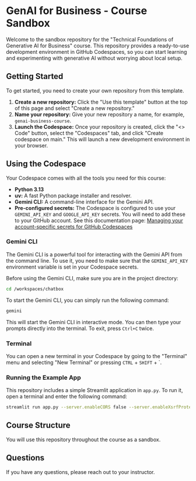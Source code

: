 # GenAI for Business - Course Sandbox

Welcome to the sandbox repository for the "Technical Foundations of Generative AI for Business" course. This repository provides a ready-to-use development environment in GitHub Codespaces, so you can start learning and experimenting with generative AI without worrying about local setup.

## Getting Started

To get started, you need to create your own repository from this template.

1.  **Create a new repository:** Click the "Use this template" button at the top of this page and select "Create a new repository."
2.  **Name your repository:** Give your new repository a name, for example, `genai-business-course`.
3.  **Launch the Codespace:** Once your repository is created, click the "<> Code" button, select the "Codespaces" tab, and click "Create codespace on main." This will launch a new development environment in your browser.

## Using the Codespace

Your Codespace comes with all the tools you need for this course:

*   **Python 3.13**
*   **uv:** A fast Python package installer and resolver.
*   **Gemini CLI:** A command-line interface for the Gemini API.
*   **Pre-configured secrets:** The Codespace is configured to use your `GEMINI_API_KEY` and `GOOGLE_API_KEY` secrets. You will need to add these to your GitHub account. See this documentation page: [Managing your account-specific secrets for GitHub Codespaces](https://docs.github.com/en/codespaces/managing-your-codespaces/managing-your-account-specific-secrets-for-github-codespaces)

### Gemini CLI

The Gemini CLI is a powerful tool for interacting with the Gemini API from the command line. To use it, you need to make sure that the `GEMINI_API_KEY` environment variable is set in your Codespace secrets.

Before using the Gemini CLI, make sure you are in the project directory:

```bash
cd /workspaces/chatbox
```

To start the Gemini CLI, you can simply run the following command:

```bash
gemini
```

This will start the Gemini CLI in interactive mode. You can then type your prompts directly into the terminal. To exit, press `Ctrl+C` twice.

### Terminal

You can open a new terminal in your Codespace by going to the "Terminal" menu and selecting "New Terminal" or pressing `CTRL` + `SHIFT` + `.

### Running the Example App

This repository includes a simple Streamlit application in `app.py`. To run it, open a terminal and enter the following command:

```bash
streamlit run app.py --server.enableCORS false --server.enableXsrfProtection false
```

## Course Structure

You will use this repository throughout the course as a sandbox. 

## Questions

If you have any questions, please reach out to your instructor.
